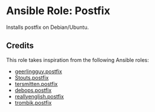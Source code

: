 # Ansible Role: Postfix

Installs postfix on Debian/Ubuntu.

## Credits

This role takes inspiration from the following Ansible roles:

- [geerlingguy.postfix](https://github.com/geerlingguy/ansible-role-postfix)
- [Stouts.postfix](https://github.com/Stouts/Stouts.postfix)
- [tersmitten.postfix](https://github.com/Oefenweb/ansible-postfix)
- [debops.postfix](https://github.com/debops/ansible-postfix)
- [reallyenglish.postfix](https://github.com/reallyenglish/ansible-role-postfix)
- [trombik.postfix](https://github.com/trombik/ansible-role-postfix)
